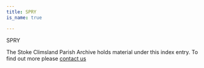 ```yaml
---
title: SPRY
is_name: true

---
```


SPRY


The Stoke Climsland Parish Archive holds material under this index entry. To find out more please [contact us](/contact/)
